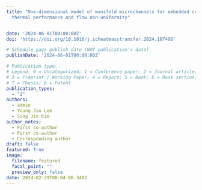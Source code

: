 ```yaml
---
title: "One-dimensional model of manifold microchannels for embedded cooling: Prediction of
  thermal performance and flow non-uniformity"


date: '2024-06-01T00:00:00Z'
doi: 'https://doi.org/10.1016/j.icheatmasstransfer.2024.107498'

# Schedule page publish date (NOT publication's date).
publishDate: '2024-06-01T00:00:00Z'

# Publication type.
# Legend: 0 = Uncategorized; 1 = Conference paper; 2 = Journal article;
# 3 = Preprint / Working Paper; 4 = Report; 5 = Book; 6 = Book section;
# 7 = Thesis; 8 = Patent
publication_types:
  - "2"
authors:
  - admin
  - Young Jin Lee
  - Sung Jin Kim
author_notes:
  - First co-author
  - First co-author
  - Corresponding author
draft: false
featured: True
image:
  filename: featured
  focal_point: ""
  preview_only: false
date: 2024-02-29T08:04:00.340Z
---
```

